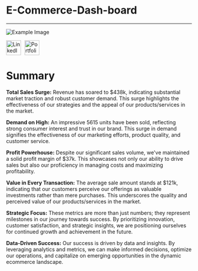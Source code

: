 # E-Commerce-Dash-board
_____________________________________________________________
![Example Image](https://res.cloudinary.com/dgwuwwqom/image/upload/v1717485375/Github/project%20photos/E%20commerce.jpg)
<div style="display: flex; align-items: center;">
    <a href="https://www.linkedin.com/in/ramaopalakrishna/" style="margin-right: 10px;">
        <img src="https://res.cloudinary.com/dgwuwwqom/image/upload/v1716824972/Github/project%20photos/linkedin.png" alt="LinkedIn" style="width: 40px; height: 40px;">
    </a>
    <a href="https://8421-ram.github.io/Portfolio/">
        <img src="https://res.cloudinary.com/dgwuwwqom/image/upload/v1716824966/Github/project%20photos/portfolio.png" alt="Portfolio" style="width: 40px; height: 40px;">
    </a>
</div>

# Summary
__Total Sales Surge:__ Revenue has soared to $438k, indicating substantial market traction and robust customer demand. This surge highlights the effectiveness of our strategies and the appeal of our products/services in the market.

__Demand on High:__ An impressive 5615 units have been sold, reflecting strong consumer interest and trust in our brand. This surge in demand signifies the effectiveness of our marketing efforts, product quality, and customer service.

__Profit Powerhouse:__ Despite our significant sales volume, we've maintained a solid profit margin of $37k. This showcases not only our ability to drive sales but also our proficiency in managing costs and maximizing profitability.

__Value in Every Transaction:__ The average sale amount stands at $121k, indicating that our customers perceive our offerings as valuable investments rather than mere purchases. This underscores the quality and perceived value of our products/services in the market.

__Strategic Focus:__ These metrics are more than just numbers; they represent milestones in our journey towards success. By prioritizing innovation, customer satisfaction, and strategic insights, we are positioning ourselves for continued growth and achievement in the future.

__Data-Driven Success:__ Our success is driven by data and insights. By leveraging analytics and metrics, we can make informed decisions, optimize our operations, and capitalize on emerging opportunities in the dynamic ecommerce landscape.
